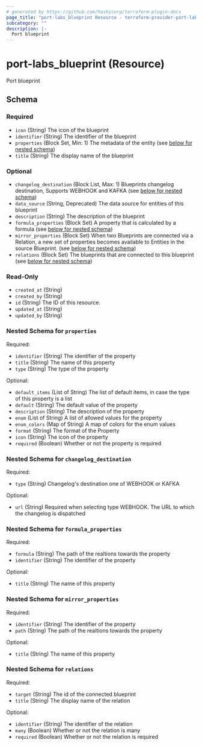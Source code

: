 ```yaml
---
# generated by https://github.com/hashicorp/terraform-plugin-docs
page_title: "port-labs_blueprint Resource - terraform-provider-port-labs"
subcategory: ""
description: |-
  Port blueprint
---
```


# port-labs_blueprint (Resource)

Port blueprint



<!-- schema generated by tfplugindocs -->
## Schema

### Required

- `icon` (String) The icon of the blueprint
- `identifier` (String) The identifier of the blueprint
- `properties` (Block Set, Min: 1) The metadata of the entity (see [below for nested schema](#nestedblock--properties))
- `title` (String) The display name of the blueprint

### Optional

- `changelog_destination` (Block List, Max: 1) Blueprints changelog destination, Supports WEBHOOK and KAFKA (see [below for nested schema](#nestedblock--changelog_destination))
- `data_source` (String, Deprecated) The data source for entities of this blueprint
- `description` (String) The description of the blueprint
- `formula_properties` (Block Set) A property that is calculated by a formula (see [below for nested schema](#nestedblock--formula_properties))
- `mirror_properties` (Block Set) When two Blueprints are connected via a Relation, a new set of properties becomes available to Entities in the source Blueprint. (see [below for nested schema](#nestedblock--mirror_properties))
- `relations` (Block Set) The blueprints that are connected to this blueprint (see [below for nested schema](#nestedblock--relations))

### Read-Only

- `created_at` (String)
- `created_by` (String)
- `id` (String) The ID of this resource.
- `updated_at` (String)
- `updated_by` (String)

<a id="nestedblock--properties"></a>
### Nested Schema for `properties`

Required:

- `identifier` (String) The identifier of the property
- `title` (String) The name of this property
- `type` (String) The type of the property

Optional:

- `default_items` (List of String) The list of default items, in case the type of this property is a list
- `default` (String) The default value of the property
- `description` (String) The description of the property
- `enum` (List of String) A list of allowed values for the property
- `enum_colors` (Map of String) A map of colors for the enum values
- `format` (String) The format of the Property
- `icon` (String) The icon of the property
- `required` (Boolean) Whether or not the property is required


<a id="nestedblock--changelog_destination"></a>
### Nested Schema for `changelog_destination`

Required:

- `type` (String) Changelog's destination one of WEBHOOK or KAFKA

Optional:

- `url` (String) Required when selecting type WEBHOOK. The URL to which the changelog is dispatched


<a id="nestedblock--formula_properties"></a>
### Nested Schema for `formula_properties`

Required:

- `formula` (String) The path of the realtions towards the property
- `identifier` (String) The identifier of the property

Optional:

- `title` (String) The name of this property


<a id="nestedblock--mirror_properties"></a>
### Nested Schema for `mirror_properties`

Required:

- `identifier` (String) The identifier of the property
- `path` (String) The path of the realtions towards the property

Optional:

- `title` (String) The name of this property


<a id="nestedblock--relations"></a>
### Nested Schema for `relations`

Required:

- `target` (String) The id of the connected blueprint
- `title` (String) The display name of the relation

Optional:

- `identifier` (String) The identifier of the relation
- `many` (Boolean) Whether or not the relation is many
- `required` (Boolean) Whether or not the relation is required



